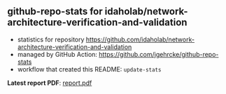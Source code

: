 ## github-repo-stats for idaholab/network-architecture-verification-and-validation

- statistics for repository https://github.com/idaholab/network-architecture-verification-and-validation
- managed by GitHub Action: https://github.com/jgehrcke/github-repo-stats
- workflow that created this README: `update-stats`

**Latest report PDF**: [report.pdf](https://github.com/idaholab/repository-statistics/raw/main/idaholab/network-architecture-verification-and-validation/latest-report/report.pdf)

